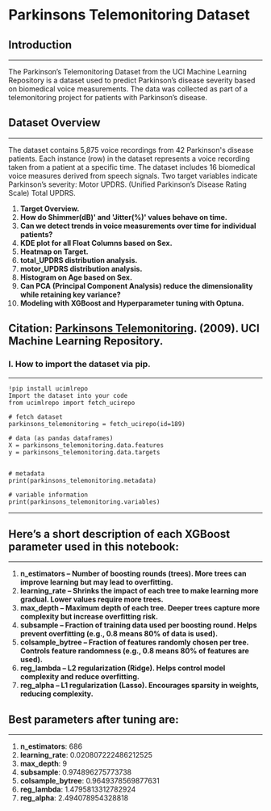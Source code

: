 # Parkinsons Telemonitoring Dataset

## Introduction  
--------------------------------------------------------------------------------------------------------------------
The Parkinson’s Telemonitoring Dataset from the UCI Machine Learning Repository is a dataset used to predict Parkinson’s disease severity based on biomedical voice measurements. The data was collected as part of a telemonitoring project for patients with Parkinson’s disease.
## Dataset Overview
--------------------------------------------------------------------------------------------------------------------
The dataset contains 5,875 voice recordings from 42 Parkinson's disease patients.
Each instance (row) in the dataset represents a voice recording taken from a patient at a specific time.
The dataset includes 16 biomedical voice measures derived from speech signals.
Two target variables indicate Parkinson’s severity:
Motor UPDRS. (Unified Parkinson’s Disease Rating Scale)
Total UPDRS.

1. **Target Overview.** <br/>
2. **How do Shimmer(dB)' and 'Jitter(%)' values behave on time.** <br/>
3. **Can we detect trends in voice measurements over time for individual patients?** <br/>
4. **KDE plot for all Float Columns based on Sex.** <br/>
5. **Heatmap on Target.** <br/>
6. **total_UPDRS distribution analysis.** <br/>
7. **motor_UPDRS distribution analysis.** <br/>
8. **Histogram on Age based on Sex.** <br/>
9. **Can PCA (Principal Component Analysis) reduce the dimensionality while retaining key variance?** <br/>
10. **Modeling with XGBoost and Hyperparameter tuning with Optuna.** <br/>

**Citation: [Parkinsons Telemonitoring](https://archive.ics.uci.edu/dataset/189/parkinsons+telemonitoring). (2009). UCI Machine Learning Repository.** <br/>
--------------------------------------------------------------------------------------------------------------------


### I. How to import the dataset via pip.
--------------------------------------------------------------------------------------------------------------------
```
!pip install ucimlrepo
Import the dataset into your code 
from ucimlrepo import fetch_ucirepo 
  
# fetch dataset 
parkinsons_telemonitoring = fetch_ucirepo(id=189) 
  
# data (as pandas dataframes) 
X = parkinsons_telemonitoring.data.features 
y = parkinsons_telemonitoring.data.targets
  
  
# metadata 
print(parkinsons_telemonitoring.metadata) 
  
# variable information 
print(parkinsons_telemonitoring.variables)

```
--------------------------------------------------------------------------------------------------------------------
## **Here’s a short description of each XGBoost parameter used in this notebook:** 
--------------------------------------------------------------------------------------------------------------------

1. **n_estimators – Number of boosting rounds (trees). More trees can improve learning but may lead to overfitting.** <br/>
2. **learning_rate – Shrinks the impact of each tree to make learning more gradual. Lower values require more trees.** <br/>
3. **max_depth – Maximum depth of each tree. Deeper trees capture more complexity but increase overfitting risk.** <br/>
4. **subsample – Fraction of training data used per boosting round. Helps prevent overfitting (e.g., 0.8 means 80% of data is used).** <br/>
5. **colsample_bytree – Fraction of features randomly chosen per tree. Controls feature randomness (e.g., 0.8 means 80% of features are used).** <br/>
6. **reg_lambda – L2 regularization (Ridge). Helps control model complexity and reduce overfitting.** <br/>
7. **reg_alpha – L1 regularization (Lasso). Encourages sparsity in weights, reducing complexity.** <br/>

## **Best parameters after tuning are:**
--------------------------------------------------------------------------------------------------------------------

1. **n_estimators**: 686 <br/> 
2. **learning_rate**: 0.020807222486212525 <br/> 
3. **max_depth**: 9 <br/> 
4. **subsample**: 0.974896275773738 <br/> 
5. **colsample_bytree**: 0.9649378569877631 <br/>  
6. **reg_lambda**: 1.4795813312782924 <br/>  
7. **reg_alpha**: 2.494078954328818
